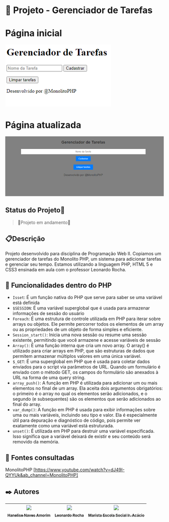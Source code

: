 
# 🚀 Projeto - Gerenciador de Tarefas

# Página inicial
![imagem](img1/semCSS.png)

# Página atualizada
![imagem](img1/imgatualizada.png)

## Status do Projeto🚧
> 🚧Projeto em andamento🚧

## 📋Descrição
Projeto desenvolvido para disciplina de Programação Web II. Copiamos um gerenciador de tarefas do Monolito PHP, um sistema para adicionar tarefas e gerenciar seu tempo. Estamos utilizando a linguagem PHP, HTML 5 e CSS3 ensinada em aula com o professor Leonardo Rocha.

## 🔧 Funcionalidades dentro do PHP
- `Isset`: É um função nativa do PHP que serve para saber se uma variável está definida
- `$SESSION`: É uma variável superglobal que é usada para armazenar informações de sessão do usuário
- `Foreach`: É uma estrutura de controle utilizada em PHP para iterar sobre arrays ou objetos. Ele permite percorrer todos os elementos de um array ou as propriedades de um objeto de forma simples e eficiente.
- `Session_start()`: Inicia uma nova sessão ou resume uma sessão existente, permitindo que você armazene e acesse variáveis de sessão
- `Array()`: É uma função interna que cria um novo array. O array() é utilizado para criar arrays em PHP, que são estruturas de dados que permitem armazenar múltiplos valores em uma única variável.
- `$_GET`: É uma superglobal em PHP que é usada para coletar dados enviados para o script via parâmetros de URL. Quando um formulário é enviado com o método GET, os campos do formulário são anexados à URL na forma de uma query string.
- `array_push()`: A função em PHP é utilizada para adicionar um ou mais elementos no final de um array. Ela aceita dois argumentos obrigatórios: o primeiro é o array no qual os elementos serão adicionados, e o segundo (e subsequentes) são os elementos que serão adicionados ao final do array.
- `var_dump()`: A função em PHP é usada para exibir informações sobre uma ou mais variáveis, incluindo seu tipo e valor. Ela é especialmente útil para depuração e diagnóstico de código, pois permite ver exatamente como uma variável está estruturada.
- `unset()`: É utilizada em PHP para destruir uma variável especificada. Isso significa que a variável deixará de existir e seu conteúdo será removido da memória.

## 📄 Fontes consultadas
MonolitoPHP [https://www.youtube.com/watch?v=dJ49I-QYYUk&ab_channel=MonolitoPHP]

## ✒️ Autores
| [<img loading="lazy" src="https://avatars.githubusercontent.com/u/105460028?v=4" width=115><br><sub>Hanelise Naves Amorim</sub>](https://github.com/hiseamorim) |  [<img loading="lazy" src="https://avatars.githubusercontent.com/u/86802310?v=4" width=115><br><sub>Leonardo Rocha</sub>](https://github.com/LeonardoRochaMarista) |  [<img loading="lazy" src="https://avatars.githubusercontent.com/u/86796647?s=200&v=4" width=115><br><sub>Marista Escola Social Ir. Acácio</sub>](https://github.com/MaristaIrAcacio) |
| :---: | :---: | :---: |